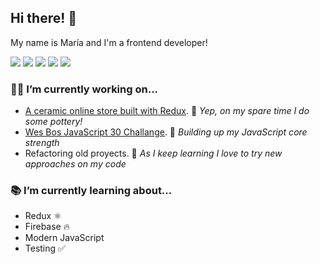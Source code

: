 ## Hi there! 👋

My name is María and I'm a frontend developer!  

<img src="https://img.shields.io/badge/html5%20-%23E34F26.svg?&style=flat&logo=html5&logoColor=white"/> <img src="https://img.shields.io/badge/css3%20-%231572B6.svg?&style=flat&logo=css3&logoColor=white"/> <img src="https://img.shields.io/badge/SASS%20-hotpink.svg?&style=flat&logo=SASS&logoColor=white"/>
 <img src="https://img.shields.io/badge/javascript%20-%23323330.svg?&style=flat&logo=javascript&logoColor=%23F7DF1E"/> <img src="https://img.shields.io/badge/react%20-%2320232a.svg?&style=flat&logo=react&logoColor=%2361DAFB"/> 


### 👩‍💻 I’m currently working on... 
- [A ceramic online store built with Redux](https://github.com/mariaozamiz/gallery). 🍶  *Yep, on my spare time I do some pottery!*
- [Wes Bos JavaScript 30 Challange](https://github.com/mariaozamiz/javascript-30). 💪  *Building up my JavaScript core strength*
- Refactoring old proyects. 🧰  *As I keep learning I love to try new approaches on my code*

### 📚 I’m currently learning about...
- Redux ⚛️
- Firebase 🔥
- Modern JavaScript
- Testing ✅
